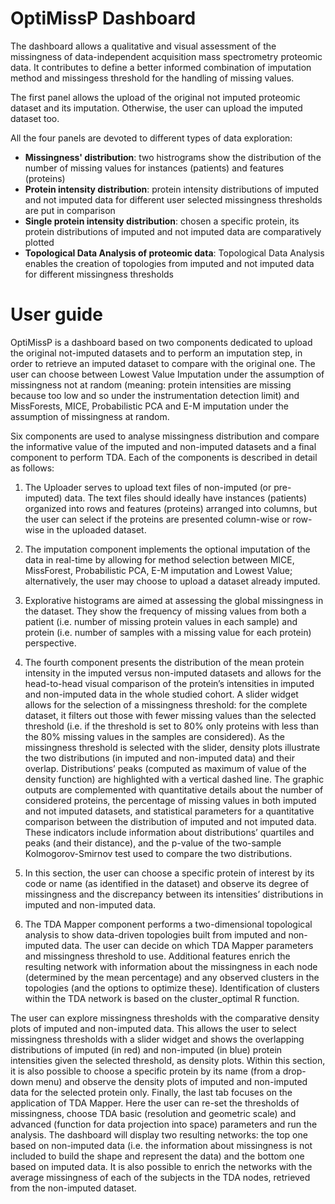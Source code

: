 # OptiMissP Dashboard

The dashboard allows a qualitative and visual assessment of the missingness of data-independent acquisition mass spectrometry proteomic data. It contributes to define a better informed combination of imputation method and missingess threshold for the handling of missing values. 

The first panel allows the upload of the original not imputed proteomic dataset and its imputation. Otherwise, the user can upload the imputed dataset too. 

All the four panels are devoted to different types of data exploration:
* **Missingness' distribution**: two histrograms show the distribution of the number of missing values for instances (patients) and features (proteins)
* **Protein intensity distribution**: protein intensity distributions of imputed and not imputed data for different user selected missingness thresholds are put in comparison
* **Single protein intensity distribution**: chosen a specific protein, its protein distributions of imputed and not imputed data are comparatively plotted 
* **Topological Data Analysis of proteomic data**: Topological Data Analysis enables the creation of topologies from imputed and not imputed data for different missingness thresholds

# User guide

OptiMissP is a dashboard based on two components dedicated to upload the original not-imputed datasets and to perform an imputation step, in order to retrieve an imputed dataset to compare with the original one. The user can choose between Lowest Value Imputation under the assumption of missingness not at random (meaning: protein intensities are missing because too low and so under the instrumentation detection limit) and MissForests, MICE, Probabilistic PCA and E-M imputation under the assumption of missingness at random.

Six components are used to analyse missingness distribution and compare the informative value of the imputed and non-imputed datasets and a final component to perform TDA. Each of the components is described in detail as follows:

1)	The Uploader serves to upload text files of non-imputed (or pre-imputed) data. The text files should ideally have instances (patients) organized into rows and features (proteins) arranged into columns, but the user can select if the proteins are presented column-wise or row-wise in the uploaded dataset.

2)	The imputation component implements the optional imputation of the data in real-time by allowing for method selection between MICE, MissForest, Probabilistic PCA, E-M imputation and Lowest Value; alternatively, the user may choose to upload a dataset already imputed.

3)	Explorative histograms are aimed at assessing the global missingness in the dataset. They show the frequency of missing values from both a patient (i.e. number of missing protein values in each sample) and protein (i.e. number of samples with a missing value for each protein) perspective.

4)	The fourth component presents the distribution of the mean protein intensity in the imputed versus non-imputed datasets and allows for the head-to-head visual comparison of the protein’s intensities in imputed and non-imputed data in the whole studied cohort. A slider widget allows for the selection of a missingness threshold: for the complete dataset, it filters out those with fewer missing values than the selected threshold (i.e. if the threshold is set to 80% only proteins with less than the 80% missing values in the samples are considered). As the missingness threshold is selected with the slider, density plots illustrate the two distributions (in imputed and non-imputed data) and their overlap.      Distributions’ peaks (computed as maximum of value of the density function) are highlighted with a vertical dashed line. The graphic outputs are complemented with quantitative details about the number of considered proteins, the percentage of missing values in both imputed and not imputed datasets, and statistical parameters for a quantitative comparison between the distribution of imputed and not imputed data. These indicators include information about distributions’ quartiles and peaks (and their distance), and the p-value of the two-sample Kolmogorov-Smirnov test used to compare the two distributions.

5)	In this section, the user can choose a specific protein of interest by its code or name (as identified in the dataset) and observe its degree of missingness and the discrepancy between its intensities’ distributions in imputed and non-imputed data.

6)	The TDA Mapper component performs a two-dimensional topological analysis to show data-driven topologies built from imputed and non-imputed data. The user can decide on which TDA Mapper parameters and missingness threshold to use. Additional features enrich the resulting network with information about the missingness in each node (determined by the mean percentage) and any observed clusters in the topologies (and the options to optimize these). Identification of clusters within the TDA network is based on the cluster_optimal R function.


The user can explore missingness thresholds with the comparative density plots of imputed and non-imputed data. This allows the user to select missingness thresholds with a slider widget and shows the overlapping distributions of imputed (in red) and non-imputed (in blue) protein intensities given the selected threshold, as density plots. Within this section, it is also possible to choose a specific protein by its name (from a drop-down menu) and observe the density plots of imputed and non-imputed data for the selected protein only. 
Finally, the last tab focuses on the application of TDA Mapper. Here the user can re-set the thresholds of missingness, choose TDA basic (resolution and geometric scale) and advanced (function for data projection into space) parameters and run the analysis. The dashboard will display two resulting networks: the top one based on non-imputed data (i.e. the information about missingness is not included to build the shape and represent the data) and the bottom one based on imputed data. It is also possible to enrich the networks with the average missingness of each of the subjects in the TDA nodes, retrieved from the non-imputed dataset.




